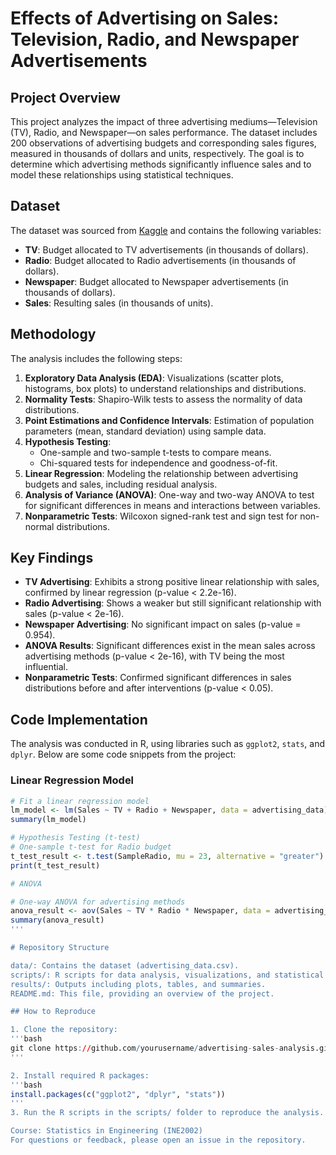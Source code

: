 # Effects of Advertising on Sales: Television, Radio, and Newspaper Advertisements

## Project Overview
This project analyzes the impact of three advertising mediums—Television (TV), Radio, and Newspaper—on sales performance. The dataset includes 200 observations of advertising budgets and corresponding sales figures, measured in thousands of dollars and units, respectively. The goal is to determine which advertising methods significantly influence sales and to model these relationships using statistical techniques.

## Dataset
The dataset was sourced from [Kaggle](https://www.kaggle.com/datasets/ashydv/advertising-dataset) and contains the following variables:
- **TV**: Budget allocated to TV advertisements (in thousands of dollars).
- **Radio**: Budget allocated to Radio advertisements (in thousands of dollars).
- **Newspaper**: Budget allocated to Newspaper advertisements (in thousands of dollars).
- **Sales**: Resulting sales (in thousands of units).

## Methodology
The analysis includes the following steps:
1. **Exploratory Data Analysis (EDA)**: Visualizations (scatter plots, histograms, box plots) to understand relationships and distributions.
2. **Normality Tests**: Shapiro-Wilk tests to assess the normality of data distributions.
3. **Point Estimations and Confidence Intervals**: Estimation of population parameters (mean, standard deviation) using sample data.
4. **Hypothesis Testing**: 
   - One-sample and two-sample t-tests to compare means.
   - Chi-squared tests for independence and goodness-of-fit.
5. **Linear Regression**: Modeling the relationship between advertising budgets and sales, including residual analysis.
6. **Analysis of Variance (ANOVA)**: One-way and two-way ANOVA to test for significant differences in means and interactions between variables.
7. **Nonparametric Tests**: Wilcoxon signed-rank test and sign test for non-normal distributions.

## Key Findings
- **TV Advertising**: Exhibits a strong positive linear relationship with sales, confirmed by linear regression (p-value < 2.2e-16).
- **Radio Advertising**: Shows a weaker but still significant relationship with sales (p-value < 2e-16).
- **Newspaper Advertising**: No significant impact on sales (p-value = 0.954).
- **ANOVA Results**: Significant differences exist in the mean sales across advertising methods (p-value < 2e-16), with TV being the most influential.
- **Nonparametric Tests**: Confirmed significant differences in sales distributions before and after interventions (p-value < 0.05).

## Code Implementation
The analysis was conducted in R, using libraries such as `ggplot2`, `stats`, and `dplyr`. Below are some code snippets from the project:

### Linear Regression Model
```r
# Fit a linear regression model
lm_model <- lm(Sales ~ TV + Radio + Newspaper, data = advertising_data)
summary(lm_model)

# Hypothesis Testing (t-test)
# One-sample t-test for Radio budget
t_test_result <- t.test(SampleRadio, mu = 23, alternative = "greater")
print(t_test_result)

# ANOVA

# One-way ANOVA for advertising methods
anova_result <- aov(Sales ~ TV * Radio * Newspaper, data = advertising_data)
summary(anova_result)
'''

# Repository Structure

data/: Contains the dataset (advertising_data.csv).
scripts/: R scripts for data analysis, visualizations, and statistical tests.
results/: Outputs including plots, tables, and summaries.
README.md: This file, providing an overview of the project.

## How to Reproduce

1. Clone the repository:
'''bash
git clone https://github.com/yourusername/advertising-sales-analysis.git
'''

2. Install required R packages:
'''bash
install.packages(c("ggplot2", "dplyr", "stats"))
'''
3. Run the R scripts in the scripts/ folder to reproduce the analysis.

Course: Statistics in Engineering (INE2002)
For questions or feedback, please open an issue in the repository.
